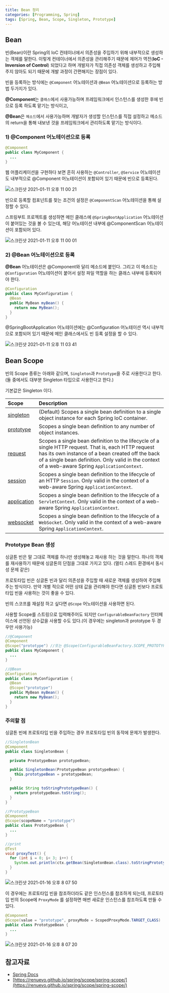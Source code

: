 ```yaml
---
title: Bean 정리
categories: [Programming, Spring]
tags: [Spring, Bean, Scope, Singleton, Prototype]
---
```


## Bean

빈(Bean)이란 Spring의 IoC 컨테이너에서 의존성을 주입하기 위해 내부적으로 생성하는 객체를 말한다. 이렇게 컨테이너에서 의존성을 관리해주기 때문에 제어가 역전(**IoC - Inversion of Control**) 되었다고 하며 개발자가 직접 의존성 객체를 생성하고 주입해주지 않아도 되기 때문에 개발 과정이 간편해지는 장점이 있다.

빈을 등록하는 방식에는 `@Component` 어노테이션과 `@Bean` 어노테이션으로 등록하는 방법 두가지가 있다.

**@Component**는 `클래스`에서 사용가능하며 프레임워크에서 인스턴스를 생성한 후에 빈으로 등록 하도록 맡기는 방식이고,

**@Bean**은 `메소드`에서 사용가능하며 개발자가 생성할 인스턴스를 직접 설정하고 메소드의 return을 통해 내보낸 것을 프레임워크에서 관리하도록 맡기는 방식이다.

### 1) @Component 어노테이션으로 등록

```java
@Component
public class MyComponent {
  ...
}
```

웹 어플리케이션을 구현하다 보면 흔히 사용하는 `@Controller`, `@Service` 어노테이션도 내부적으로 @Component 어노테이션이 포함되어 있기 때문에 빈으로 등록된다.

![스크린샷 2021-01-11 오후 11 00 21](https://user-images.githubusercontent.com/17294694/104191397-d01bab80-5460-11eb-8314-f955a4f85aa9.png)

빈으로 등록할 컴포넌트를 찾는 조건의 설정은 `@ComponentScan` 어노테이션을 통해 설정할 수 있다.

스프링부트 프로젝트를 생성하면 메인 클래스에 `@SpringBootApplication` 어노테이션이 붙어있는 것을 볼 수 있는데, 해당 어노테이션 내부에 @ComponentScan 어노테이션이 포함되어 있다.

![스크린샷 2021-01-11 오후 11 00 01](https://user-images.githubusercontent.com/17294694/104191393-ce51e800-5460-11eb-90cd-3d864c1858bb.png)

### 2) @Bean 어노테이션으로 등록

**@Bean** 어노테이션은 @Component와 달리 메소드에 붙인다. 그리고 이 메소드는 `@Configuration` 어노테이션이 붙어서 설정 파일 역할을 하는 클래스 내부에 등록되어야 한다.

```java
@Configuration
public class MyConfiguration {
  @Bean
  public MyBean myBean() {
    return new MyBean();
  }
}
```

@SpringBootApplication 어노테이션에는 @Configuration 어노테이션 역시 내부적으로 포함되어 있기 때문에 메인 클래스에서도 빈 등록 설정을 할 수 있다.

![스크린샷 2021-01-11 오후 11 03 41](https://user-images.githubusercontent.com/17294694/104191758-44564f00-5461-11eb-8eed-2d250e37dee8.png)

## Bean Scope

빈의 Scope 종류는 아래와 같으며, `Singleton`과 `Prototype`을 주로 사용한다고 한다. (둘 중에서도 대부분 Singleton 타입으로 사용한다고 한다.)

기본값은 Singleton 이다.

| Scope                                                                                                                                           | Description                                                                                                                                                                                                                                                  |
| :---------------------------------------------------------------------------------------------------------------------------------------------- | :----------------------------------------------------------------------------------------------------------------------------------------------------------------------------------------------------------------------------------------------------------- |
| [singleton](https://docs.spring.io/spring-framework/docs/5.2.9.RELEASE/spring-framework-reference/core.html#beans-factory-scopes-singleton)     | (Default) Scopes a single bean definition to a single object instance for each Spring IoC container.                                                                                                                                                         |
| [prototype](https://docs.spring.io/spring-framework/docs/5.2.9.RELEASE/spring-framework-reference/core.html#beans-factory-scopes-prototype)     | Scopes a single bean definition to any number of object instances.                                                                                                                                                                                           |
| [request](https://docs.spring.io/spring-framework/docs/5.2.9.RELEASE/spring-framework-reference/core.html#beans-factory-scopes-request)         | Scopes a single bean definition to the lifecycle of a single HTTP request. That is, each HTTP request has its own instance of a bean created off the back of a single bean definition. Only valid in the context of a web-aware Spring `ApplicationContext`. |
| [session](https://docs.spring.io/spring-framework/docs/5.2.9.RELEASE/spring-framework-reference/core.html#beans-factory-scopes-session)         | Scopes a single bean definition to the lifecycle of an HTTP `Session`. Only valid in the context of a web-aware Spring `ApplicationContext`.                                                                                                                 |
| [application](https://docs.spring.io/spring-framework/docs/5.2.9.RELEASE/spring-framework-reference/core.html#beans-factory-scopes-application) | Scopes a single bean definition to the lifecycle of a `ServletContext`. Only valid in the context of a web-aware Spring `ApplicationContext`.                                                                                                                |
| [websocket](https://docs.spring.io/spring-framework/docs/5.2.9.RELEASE/spring-framework-reference/web.html#websocket-stomp-websocket-scope)     | Scopes a single bean definition to the lifecycle of a `WebSocket`. Only valid in the context of a web-aware Spring `ApplicationContext`.                                                                                                                     |

### Prototype Bean 생성

싱글톤 빈은 말 그대로 객체를 하나만 생성해놓고 재사용 하는 것을 말한다. 하나의 객체를 재사용하기 때문에 싱글톤의 단점을 그대로 가지고 있다. (멀티 스레드 환경에서 동시성 문제 같은)

프로토타입 빈은 싱글톤 빈과 달리 의존성을 주입할 때 새로운 객체를 생성하여 주입해주는 방식이다. 만약 개별 적으로 어떤 상태 값을 관리해야 한다면 싱글톤 빈보다 프로토타입 빈을 사용하는 것이 좋을 수 있다.

빈의 스코프를 재설정 하고 싶다면 `@Scope` 어노테이션을 사용하면 된다.

사용할 Scope를 스트링으로 입력해주어도 되지만 `ConfigurableBeanFactory` 인터페이스에 선언된 상수값을 사용할 수도 있다.(이 경우에는 singleton과 prototype 두 경우만 사용가능)

```java
//@Component
@Component
@Scope("prototype") //또는 @Scope(ConfigurableBeanFactory.SCOPE_PROTOTYPE)
public class MyComponent {
  ...
}

//@Bean
@Configuration
public class MyConfiguration {
  @Bean
  @Scope("prototype")
  public MyBean myBean() {
    return new MyBean();
  }
}
```

### 주의할 점

싱글톤 빈에 프로토타입 빈을 주입하는 경우 프로토타입 빈의 동작에 문제가 발생한다.

```java
//SingletonBean
@Component
public class SingletonBean {

  private PrototypeBean prototypeBean;

  public SingletonBean(PrototypeBean prototypeBean) {
    this.prototypeBean = prototypeBean;
  }

  public String toStringPrototypeBean() {
    return prototypeBean.toString();
  }
}

//PrototypeBean
@Component
@Scope(scopeName = "prototype")
public class PrototypeBean {
  ...
}

//print
@Test
void proxyTest() {
  for (int i = 0; i< 3; i++) {
    System.out.println(ctx.getBean(SingletonBean.class).toStringPrototypeBean());
  }
}
```

![스크린샷 2021-01-16 오후 8 07 50](https://user-images.githubusercontent.com/17294694/104810234-95d25580-5836-11eb-85f4-8fcee03f70ce.png)

이 경우에는 프로토타입 빈을 참조하더라도 같은 인스턴스를 참조하게 되는데, 프로토타입 빈의 Scope에 `ProxyMode` 를 설정하면 매번 새로운 인스턴스를 참조하도록 만들 수 있다.

```java
@Component
@Scope(value = "prototype", proxyMode = ScopedProxyMode.TARGET_CLASS)
public class PrototypeBean {
  ...
}

```

![스크린샷 2021-01-16 오후 8 07 20](https://user-images.githubusercontent.com/17294694/104810241-97038280-5836-11eb-86d3-d5ba28ab72a7.png)

## 참고자료

- [Spring Docs](https://docs.spring.io/spring-framework/docs/5.2.9.RELEASE/spring-framework-reference/core.html#beans)
- [https://renuevo.github.io/spring/scope/spring-scope/](https://renuevo.github.io/spring/scope/spring-scope/)
